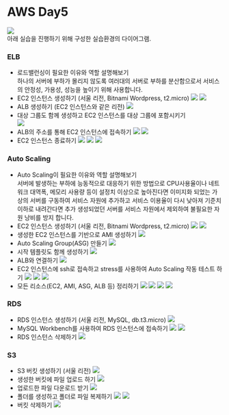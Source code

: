 # AWS Day5
![](./Day5_diagram.png)  
아래 실습을 진행하기 위해 구성한 실습환경의 다이어그램.


### ELB
- 로드밸런싱이 필요한 이유와 역할 설명해보기  
  하나의 서버에 부하가 몰리지 않도록 여러대의 서버로 부하를 분산함으로서 서비스의 안정성, 가용성, 성능을 높이기 위해 사용합니다. 
- EC2 인스턴스 생성하기 (서울 리전, Bitnami Wordpress, t2.micro)
![](../../Images/AWS/AWS_Day_5/01_Instance1.png)
![](../../Images/AWS/AWS_Day_5/02_Instance2.png)
- ALB 생성하기 (EC2 인스턴스와 같은 리전)
![](../../Images/AWS/AWS_Day_5/03_ELB.png)
- 대상 그룹도 함께 생성하고 EC2 인스턴스를 대상 그룹에 포함시키기  
![](../../Images/AWS/AWS_Day_5/04_ELB.png)
- ALB의 주소를 통해 EC2 인스턴스에 접속하기
![](../../Images/AWS/AWS_Day_5/05_ELB_Address.png)
![](../../Images/AWS/AWS_Day_5/06_ELB_Address.png)
- EC2 인스턴스 종료하기
![](../../Images/AWS/AWS_Day_5/30_Deactivate_Instances.png)
![](../../Images/AWS/AWS_Day_5/26_Delete_ELB.png)
![](../../Images/AWS/AWS_Day_5/27_Delete_ELB_Group.png)

### Auto Scaling
- Auto Scaling이 필요한 이유와 역할 설명해보기  
  서버에 발생하는 부하에 능동적으로 대응하기 위한 방법으로 CPU사용율이나 네트워크 대역폭, 메모리 사용량 등이 설정치 이상으로 높아진다면 이미지화 되었는 가상의 서버를 구동하여 서비스 자원에 추가하고 서비스 이용율이 다시 낮아져 기준치 이하로 내려간다면 추가 생성되었던 서버를 서비스 자원에서 제외하여 불필요한 자원 낭비를 방지 합니다. 
- EC2 인스턴스 생성하기 (서울 리전, Bitnami Wordpress, t2.micro)
![](../../Images/AWS/AWS_Day_5/01_Instance1.png)
![](../../Images/AWS/AWS_Day_5/02_Instance2.png)
- 생성한 EC2 인스턴스를 기반으로 AMI 생성하기
![](../../Images/AWS/AWS_Day_5/07_AMI_Create.png)
- Auto Scaling Group(ASG) 만들기
![](../../Images/AWS/AWS_Day_5/10_Auto_Scaling.png)
- 시작 템플릿도 함께 생성하기
![](../../Images/AWS/AWS_Day_5/09_Auto_Scaling.png)
- ALB와 연결하기
![](../../Images/AWS/AWS_Day_5/11_AMI_Check.png)
- EC2 인스턴스에 ssh로 접속하고 stress를 사용하여 Auto Scaling 작동 테스트 하기
![](../../Images/AWS/AWS_Day_5/12_Ready_to_Stress.png)
![](../../Images/AWS/AWS_Day_5/13_Stress.png)
![](../../Images/AWS/AWS_Day_5/14_Create_New_Intance_by_Auto_Scaling.png)
- 모든 리소스(EC2, AMI, ASG, ALB 등) 정리하기
![](../../Images/AWS/AWS_Day_5/25_Delete_AS.png)
![](../../Images/AWS/AWS_Day_5/28_Deactivate_AMI.png)
![](../../Images/AWS/AWS_Day_5/29_Unregister_Deactivated_AMI.png)
![](../../Images/AWS/AWS_Day_5/30_Deactivate_Instances.png)

### RDS
- RDS 인스턴스 생성하기 (서울 리전, MySQL, db.t3.micro)
![](../../Images/AWS/AWS_Day_5/15_Create_RDS.png)
- MySQL Workbench를 사용하여 RDS 인스턴스에 접속하기
![](../../Images/AWS/AWS_Day_5/21_Connected_RDS.png)
![](../../Images/AWS/AWS_Day_5/22_Connected_RDS.png)
- RDS 인스턴스 삭제하기
![](../../Images/AWS/AWS_Day_5/23_Delete_RDS.png)


### S3
- S3 버킷 생성하기 (서울 리전)
![](../../Images/AWS/AWS_Day_5/16_Create_Bucket.png)
- 생성한 버킷에 파일 업로드 하기
![](../../Images/AWS/AWS_Day_5/17_Upload_to_Bucket.png)
- 업로드한 파일 다운로드 받기
![](../../Images/AWS/AWS_Day_5/18_Download_from_Bucket.png)
- 폴더를 생성하고 폴더로 파일 복제하기
![](../../Images/AWS/AWS_Day_5/19_Copy_to_Folder1.png)
![](../../Images/AWS/AWS_Day_5/20_Copied_to_Folder.png)
- 버킷 삭제하기
![](../../Images/AWS/AWS_Day_5/24_Delete_Bucket.png)